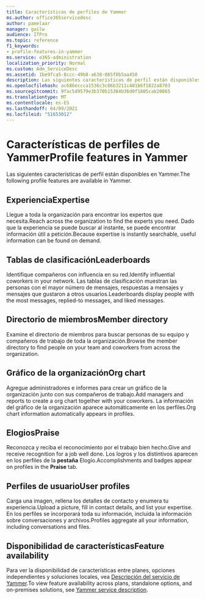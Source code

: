 ```yaml
---
title: Características de perfiles de Yammer
ms.author: office365servicedesc
author: pamelaar
manager: gailw
audience: ITPro
ms.topic: reference
f1_keywords:
- profile-features-in-yammer
ms.service: o365-administration
localization_priority: Normal
ms.custom: Adm_ServiceDesc
ms.assetid: 1be9fca5-8ccc-49b8-a638-065f0b5aa450
description: Las siguientes características de perfil están disponibles en Yammer.
ms.openlocfilehash: ac686eccca1536c3c06b3211c401b6f1822a8703
ms.sourcegitcommit: 9fac5d9579e3b370b15384b36d0f1805cab20065
ms.translationtype: MT
ms.contentlocale: es-ES
ms.lasthandoff: 04/09/2021
ms.locfileid: "51653012"
---
```

# <a name="profile-features-in-yammer"></a><span data-ttu-id="6503f-103">Características de perfiles de Yammer</span><span class="sxs-lookup"><span data-stu-id="6503f-103">Profile features in Yammer</span></span>

<span data-ttu-id="6503f-104">Las siguientes características de perfil están disponibles en Yammer.</span><span class="sxs-lookup"><span data-stu-id="6503f-104">The following profile features are available in Yammer.</span></span>
 
## <a name="expertise"></a><span data-ttu-id="6503f-105">Experiencia</span><span class="sxs-lookup"><span data-stu-id="6503f-105">Expertise</span></span>

<span data-ttu-id="6503f-106">Llegue a toda la organización para encontrar los expertos que necesita.</span><span class="sxs-lookup"><span data-stu-id="6503f-106">Reach across the organization to find the experts you need.</span></span> <span data-ttu-id="6503f-107">Dado que la experiencia se puede buscar al instante, se puede encontrar información útil a petición.</span><span class="sxs-lookup"><span data-stu-id="6503f-107">Because expertise is instantly searchable, useful information can be found on demand.</span></span>

## <a name="leaderboards"></a><span data-ttu-id="6503f-108">Tablas de clasificación</span><span class="sxs-lookup"><span data-stu-id="6503f-108">Leaderboards</span></span>

<span data-ttu-id="6503f-109">Identifique compañeros con influencia en su red.</span><span class="sxs-lookup"><span data-stu-id="6503f-109">Identify influential coworkers in your network.</span></span> <span data-ttu-id="6503f-110">Las tablas de clasificación muestran las personas con el mayor número de mensajes, respuestas a mensajes y mensajes que gustaron a otros usuarios.</span><span class="sxs-lookup"><span data-stu-id="6503f-110">Leaderboards display people with the most messages, replied-to messages, and liked messages.</span></span>

## <a name="member-directory"></a><span data-ttu-id="6503f-111">Directorio de miembros</span><span class="sxs-lookup"><span data-stu-id="6503f-111">Member directory</span></span>

<span data-ttu-id="6503f-112">Examine el directorio de miembros para buscar personas de su equipo y compañeros de trabajo de toda la organización.</span><span class="sxs-lookup"><span data-stu-id="6503f-112">Browse the member directory to find people on your team and coworkers from across the organization.</span></span>
  
## <a name="org-chart"></a><span data-ttu-id="6503f-113">Gráfico de la organización</span><span class="sxs-lookup"><span data-stu-id="6503f-113">Org chart</span></span>

<span data-ttu-id="6503f-114">Agregue administradores e informes para crear un gráfico de la organización junto con sus compañeros de trabajo.</span><span class="sxs-lookup"><span data-stu-id="6503f-114">Add managers and reports to create a org chart together with your coworkers.</span></span> <span data-ttu-id="6503f-115">La información del gráfico de la organización aparece automáticamente en los perfiles.</span><span class="sxs-lookup"><span data-stu-id="6503f-115">Org chart information automatically appears in profiles.</span></span>
  
## <a name="praise"></a><span data-ttu-id="6503f-116">Elogios</span><span class="sxs-lookup"><span data-stu-id="6503f-116">Praise</span></span>

<span data-ttu-id="6503f-117">Reconozca y reciba el reconocimiento por el trabajo bien hecho.</span><span class="sxs-lookup"><span data-stu-id="6503f-117">Give and receive recognition for a job well done.</span></span> <span data-ttu-id="6503f-118">Los logros y los distintivos aparecen en los perfiles de la **pestaña** Elogio.</span><span class="sxs-lookup"><span data-stu-id="6503f-118">Accomplishments and badges appear on profiles in the **Praise** tab.</span></span>
 
## <a name="user-profiles"></a><span data-ttu-id="6503f-119">Perfiles de usuario</span><span class="sxs-lookup"><span data-stu-id="6503f-119">User profiles</span></span>

<span data-ttu-id="6503f-120">Carga una imagen, rellena los detalles de contacto y enumera tu experiencia.</span><span class="sxs-lookup"><span data-stu-id="6503f-120">Upload a picture, fill in contact details, and list your expertise.</span></span> <span data-ttu-id="6503f-121">En los perfiles se incorporará toda su información, incluida la información sobre conversaciones y archivos.</span><span class="sxs-lookup"><span data-stu-id="6503f-121">Profiles aggregate all your information, including conversations and files.</span></span>
  
## <a name="feature-availability"></a><span data-ttu-id="6503f-122">Disponibilidad de características</span><span class="sxs-lookup"><span data-stu-id="6503f-122">Feature availability</span></span>

<span data-ttu-id="6503f-123">Para ver la disponibilidad de características entre planes, opciones independientes y soluciones locales, vea [Descripción del servicio de Yammer](yammer-service-description.md).</span><span class="sxs-lookup"><span data-stu-id="6503f-123">To view feature availability across plans, standalone options, and on-premises solutions, see [Yammer service description](yammer-service-description.md).</span></span>
  

